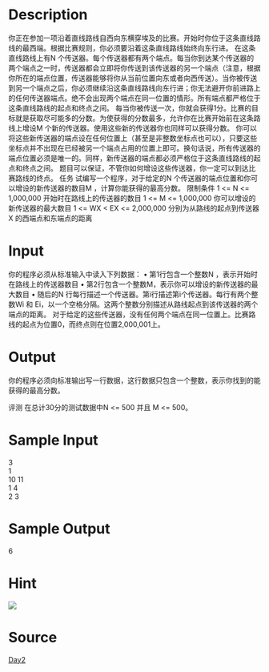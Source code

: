 
# Description

<div class="content">你正在参加一项沿着直线路线自西向东横穿埃及的比赛。开始时你位于这条直线路线的最西端。根据比赛规则，你必须要沿着这条直线路线始终向东行进。
在这条直线路线上有N 个传送器。每个传送器都有两个端点。每当你到达某个传送器的两个端点之一时，传送器都会立即将你传送到该传送器的另一个端点（注意，根据你所在的端点位置，传送器能够将你从当前位置向东或者向西传送）。当你被传送到另一个端点之后，你必须继续沿这条直线路线向东行进；你无法避开你前进路上的任何传送器端点。绝不会出现两个端点在同一位置的情形。所有端点都严格位于这条直线路线的起点和终点之间。
每当你被传送一次，你就会获得1分。比赛的目标就是获取尽可能多的分数。为使获得的分数最多，允许你在比赛开始前在这条路线上增设M 个新的传送器。使用这些新的传送器你也同样可以获得分数。
你可以将这些新传送器的端点设在任何位置上（甚至是非整数坐标点也可以），只要这些坐标点并不出现在已经被另一个端点占用的位置上即可。换句话说，所有传送器的端点位置必须是唯一的。同样，新传送器的端点都必须严格位于这条直线路线的起点和终点之间。
题目可以保证，不管你如何增设这些传送器，你一定可以到达比赛路线的终点。
任务
试编写一个程序，对于给定的N 个传送器的端点位置和你可以增设的新传送器的数目M ，计算你能获得的最高分数。
限制条件
1 &lt;= N &lt;= 1,000,000	开始时在路线上的传送器的数目
1 &lt;= M &lt;= 1,000,000	你可以增设的新传送器的最大数目
1 &lt;= WX &lt; EX &lt;= 2,000,000	分别为从路线的起点到传送器X 的西端点和东端点的距离
</div>

# Input

<div class="content">你的程序必须从标准输入中读入下列数据：
•	第1行包含一个整数N ，表示开始时在路线上的传送器数目
•	第2行包含一个整数M，表示你可以增设的新传送器的最大数目
•	随后的N 行每行描述一个传送器。第i行描述第i个传送器。每行有两个整数Wi 和 Ei，以一个空格分隔。这两个整数分别描述从路线起点到该传送器的两个端点的距离。
对于给定的这些传送器，没有任何两个端点在同一位置上。比赛路线的起点为位置0，而终点则在位置2,000,001上。
</div>

# Output

<div class="content">你的程序必须向标准输出写一行数据，这行数据只包含一个整数，表示你找到的能获得的最高分数。

评测
在总计30分的测试数据中N &lt;= 500 并且 M &lt;= 500。

</div>

# Sample Input

<div class="content"><span class="sampledata">3<br/>
1<br/>
10 11<br/>
1 4<br/>
2 3<br/>
</span></div>

# Sample Output

<div class="content"><span class="sampledata">6<br/>
</span></div>

# Hint

<div class="content"><p><img border="0" src="/source/bzoj/1796/img/aHR0cHM6Ly9seWRzeS5jb20vSnVkZ2VPbmxpbmUvaW1hZ2VzLzE3OTYuanBn.jpg"/> </p></div>

# Source

<div class="content"><p><a href="problemset.php?search=Day2">Day2</a></p></div>


